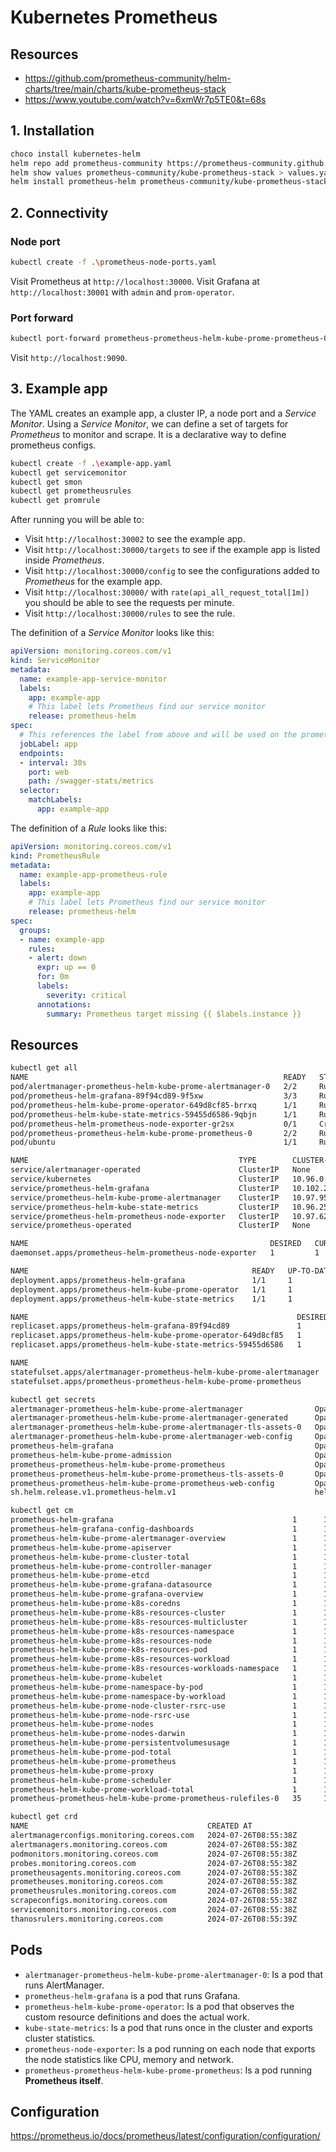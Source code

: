# Kubernetes Prometheus

## Resources

* https://github.com/prometheus-community/helm-charts/tree/main/charts/kube-prometheus-stack
* https://www.youtube.com/watch?v=6xmWr7p5TE0&t=68s

## 1. Installation

```bash
choco install kubernetes-helm
helm repo add prometheus-community https://prometheus-community.github.io/helm-charts
helm show values prometheus-community/kube-prometheus-stack > values.yaml
helm install prometheus-helm prometheus-community/kube-prometheus-stack -f ./values.yaml
```

## 2. Connectivity

### Node port

```bash
kubectl create -f .\prometheus-node-ports.yaml
```

Visit Prometheus at `http://localhost:30000`. Visit Grafana at `http://localhost:30001` with `admin` and `prom-operator`.

### Port forward

```bash
kubectl port-forward prometheus-prometheus-helm-kube-prome-prometheus-0 9090
```

Visit `http://localhost:9090`.


## 3. Example app

The YAML creates an example app, a cluster IP, a node port and a *Service Monitor*. Using a *Service Monitor*, we can define a set of targets for *Prometheus* to monitor and scrape. It is a declarative way to define prometheus configs.

```bash
kubectl create -f .\example-app.yaml
kubectl get servicemonitor
kubectl get smon
kubectl get prometheusrules
kubectl get promrule
```

After running you will be able to:

* Visit `http://localhost:30002` to see the example app.
* Visit `http://localhost:30000/targets` to see if the example app is listed inside *Prometheus*.
* Visit `http://localhost:30000/config` to see the configurations added to *Prometheus* for the example app.
* Visit `http://localhost:30000/` with `rate(api_all_request_total[1m])` you should be able to see the requests per minute.
* Visit `http://localhost:30000/rules` to see the rule.


The definition of a *Service Monitor* looks like this:

```yaml
apiVersion: monitoring.coreos.com/v1
kind: ServiceMonitor
metadata:
  name: example-app-service-monitor
  labels:
    app: example-app
    # This label lets Prometheus find our service monitor
    release: prometheus-helm
spec:
  # This references the label from above and will be used on the prometheus time series "job" label
  jobLabel: app
  endpoints:
  - interval: 30s
    port: web
    path: /swagger-stats/metrics
  selector:
    matchLabels:
      app: example-app
```

The definition of a *Rule* looks like this:

```yaml
apiVersion: monitoring.coreos.com/v1
kind: PrometheusRule
metadata:
  name: example-app-prometheus-rule
  labels:
    app: example-app
    # This label lets Prometheus find our service monitor
    release: prometheus-helm
spec:
  groups:
  - name: example-app
    rules:
    - alert: down
      expr: up == 0
      for: 0m
      labels:
        severity: critical
      annotations:
        summary: Prometheus target missing {{ $labels.instance }}
```


## Resources

```bash
kubectl get all
NAME                                                         READY   STATUS
pod/alertmanager-prometheus-helm-kube-prome-alertmanager-0   2/2     Running
pod/prometheus-helm-grafana-89f94cd89-9f5xw                  3/3     Running
pod/prometheus-helm-kube-prome-operator-649d8cf85-brrxq      1/1     Running
pod/prometheus-helm-kube-state-metrics-59455d6586-9qbjn      1/1     Running
pod/prometheus-helm-prometheus-node-exporter-gr2sx           0/1     CrashLoopBackOff
pod/prometheus-prometheus-helm-kube-prome-prometheus-0       2/2     Running
pod/ubuntu                                                   1/1     Running

NAME                                               TYPE        CLUSTER-IP       EXTERNAL-IP   PORT(S)
service/alertmanager-operated                      ClusterIP   None             <none>        9093/TCP,9094/TCP,9094/UDP
service/kubernetes                                 ClusterIP   10.96.0.1        <none>        443/TCP
service/prometheus-helm-grafana                    ClusterIP   10.102.214.152   <none>        80/TCP
service/prometheus-helm-kube-prome-alertmanager    ClusterIP   10.97.95.179     <none>        9093/TCP,8080/TCP
service/prometheus-helm-kube-state-metrics         ClusterIP   10.96.251.104    <none>        8080/TCP
service/prometheus-helm-prometheus-node-exporter   ClusterIP   10.97.62.185     <none>        9100/TCP
service/prometheus-operated                        ClusterIP   None             <none>        9090/TCP

NAME                                                      DESIRED   CURRENT   READY   UP-TO-DATE   AVAILABLE   NODE SELECTOR
daemonset.apps/prometheus-helm-prometheus-node-exporter   1         1         0       1            0           kubernetes.io/os=linux

NAME                                                  READY   UP-TO-DATE   AVAILABLE
deployment.apps/prometheus-helm-grafana               1/1     1            1
deployment.apps/prometheus-helm-kube-prome-operator   1/1     1            1
deployment.apps/prometheus-helm-kube-state-metrics    1/1     1            1 

NAME                                                            DESIRED   CURRENT   READY
replicaset.apps/prometheus-helm-grafana-89f94cd89               1         1         1
replicaset.apps/prometheus-helm-kube-prome-operator-649d8cf85   1         1         1 
replicaset.apps/prometheus-helm-kube-state-metrics-59455d6586   1         1         1

NAME                                                                    READY
statefulset.apps/alertmanager-prometheus-helm-kube-prome-alertmanager   1/1
statefulset.apps/prometheus-prometheus-helm-kube-prome-prometheus       1/1
```

```bash
kubectl get secrets
alertmanager-prometheus-helm-kube-prome-alertmanager                Opaque               1      17m
alertmanager-prometheus-helm-kube-prome-alertmanager-generated      Opaque               1      17m
alertmanager-prometheus-helm-kube-prome-alertmanager-tls-assets-0   Opaque               0      17m
alertmanager-prometheus-helm-kube-prome-alertmanager-web-config     Opaque               1      17m
prometheus-helm-grafana                                             Opaque               3      17m
prometheus-helm-kube-prome-admission                                Opaque               3      163m
prometheus-prometheus-helm-kube-prome-prometheus                    Opaque               1      17m
prometheus-prometheus-helm-kube-prome-prometheus-tls-assets-0       Opaque               1      17m
prometheus-prometheus-helm-kube-prome-prometheus-web-config         Opaque               1      17m
sh.helm.release.v1.prometheus-helm.v1                               helm.sh/release.v1   1      17m
```

```bash
kubectl get cm
prometheus-helm-grafana                                        1      17m
prometheus-helm-grafana-config-dashboards                      1      17m
prometheus-helm-kube-prome-alertmanager-overview               1      17m
prometheus-helm-kube-prome-apiserver                           1      17m
prometheus-helm-kube-prome-cluster-total                       1      17m
prometheus-helm-kube-prome-controller-manager                  1      17m
prometheus-helm-kube-prome-etcd                                1      17m
prometheus-helm-kube-prome-grafana-datasource                  1      17m
prometheus-helm-kube-prome-grafana-overview                    1      17m
prometheus-helm-kube-prome-k8s-coredns                         1      17m
prometheus-helm-kube-prome-k8s-resources-cluster               1      17m
prometheus-helm-kube-prome-k8s-resources-multicluster          1      17m
prometheus-helm-kube-prome-k8s-resources-namespace             1      17m
prometheus-helm-kube-prome-k8s-resources-node                  1      17m
prometheus-helm-kube-prome-k8s-resources-pod                   1      17m
prometheus-helm-kube-prome-k8s-resources-workload              1      17m
prometheus-helm-kube-prome-k8s-resources-workloads-namespace   1      17m
prometheus-helm-kube-prome-kubelet                             1      17m
prometheus-helm-kube-prome-namespace-by-pod                    1      17m
prometheus-helm-kube-prome-namespace-by-workload               1      17m
prometheus-helm-kube-prome-node-cluster-rsrc-use               1      17m
prometheus-helm-kube-prome-node-rsrc-use                       1      17m
prometheus-helm-kube-prome-nodes                               1      17m
prometheus-helm-kube-prome-nodes-darwin                        1      17m
prometheus-helm-kube-prome-persistentvolumesusage              1      17m
prometheus-helm-kube-prome-pod-total                           1      17m
prometheus-helm-kube-prome-prometheus                          1      17m
prometheus-helm-kube-prome-proxy                               1      17m
prometheus-helm-kube-prome-scheduler                           1      17m
prometheus-helm-kube-prome-workload-total                      1      17m
prometheus-prometheus-helm-kube-prome-prometheus-rulefiles-0   35     17m
```

```bash
kubectl get crd
NAME                                        CREATED AT
alertmanagerconfigs.monitoring.coreos.com   2024-07-26T08:55:38Z
alertmanagers.monitoring.coreos.com         2024-07-26T08:55:38Z
podmonitors.monitoring.coreos.com           2024-07-26T08:55:38Z
probes.monitoring.coreos.com                2024-07-26T08:55:38Z
prometheusagents.monitoring.coreos.com      2024-07-26T08:55:38Z
prometheuses.monitoring.coreos.com          2024-07-26T08:55:38Z
prometheusrules.monitoring.coreos.com       2024-07-26T08:55:38Z
scrapeconfigs.monitoring.coreos.com         2024-07-26T08:55:38Z
servicemonitors.monitoring.coreos.com       2024-07-26T08:55:38Z
thanosrulers.monitoring.coreos.com          2024-07-26T08:55:39Z
```

##  Pods
* `alertmanager-prometheus-helm-kube-prome-alertmanager-0`: Is a pod that runs AlertManager.
* `prometheus-helm-grafana` is a pod that runs Grafana.
* `prometheus-helm-kube-prome-operator`: Is a pod that observes the custom resource definitions and does the actual work.
* `kube-state-metrics`: Is a pod that runs once in the cluster and exports cluster statistics.
* `prometheus-node-exporter`: Is a pod running on each node that exports the node statistics like CPU, memory and network.
* `prometheus-prometheus-helm-kube-prome-prometheus`: Is a pod running **Prometheus itself**.

## Configuration

https://prometheus.io/docs/prometheus/latest/configuration/configuration/